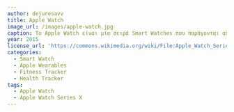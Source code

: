 ```yaml
---
author: dejuresavv
title: Apple Watch
image_url: /images/apple-watch.jpg
caption: Το Apple Watch είναι μία σειρά Smart Watches που παράγονται από την Apple. Οι βασικές του λειτουργίες, οι οποίες αυξάνονται με κάθε νέα σειρά ρολογιών, είναι η αποστολή μηνυμάτων, κλήσεις, παρακολούθηση email, GPS, μέτρηση καρδιακών παλμών και παρακολούθηση σωματικής άσκησης. Συνδέονται κυρίως με iPhone για να μπορεί ο χρήστης να χρησιμοποιήσει όλες τις λειτουργίες του.
year: 2015
license_url: 'https://commons.wikimedia.org/wiki/File:Apple_Watch_Series_6.jpg'
categories:
  - Smart Watch
  - Apple Wearables
  - Fitness Tracker
  - Health Tracker
tags:
  - Apple Watch
  - Apple Watch Series X
---
```

